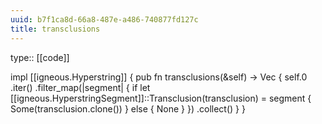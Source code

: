 ```yaml
---
uuid: b7f1ca8d-66a8-487e-a486-740877fd127c
title: transclusions
---
```


type:: [[code]]

impl [[igneous.Hyperstring]] {
    pub fn transclusions(&self) -> Vec<String> {
        self.0
            .iter()
            .filter_map(|segment| {
                if let [[igneous.HyperstringSegment]]::Transclusion(transclusion) = segment {
                    Some(transclusion.clone())
                } else {
                    None
                }
            })
            .collect()
    }
}